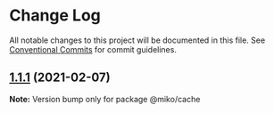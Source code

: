 # Change Log

All notable changes to this project will be documented in this file.
See [Conventional Commits](https://conventionalcommits.org) for commit guidelines.

## [1.1.1](https://github.com/SocketSomeone/Miko/compare/@miko/cache@1.1.0...@miko/cache@1.1.1) (2021-02-07)

**Note:** Version bump only for package @miko/cache
